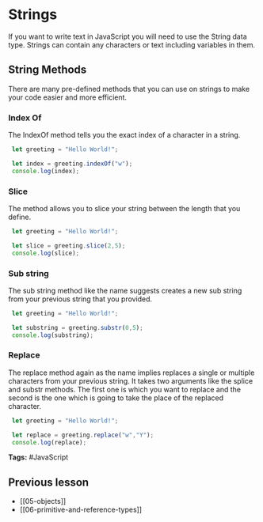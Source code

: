 # Strings
If you want to write text in JavaScript you will need to use the String data type. Strings can contain any characters or text including variables in them.

## String Methods
There are many pre-defined methods that you can use on strings to make your code easier and more efficient.

### Index Of
The IndexOf method tells you the exact index of a character in a string.

```jsx
 let greeting = "Hello World!";

 let index = greeting.indexOf("w");
 console.log(index);
```

### Slice 
The method allows you to slice your string between the length that you define.

```jsx
 let greeting = "Hello World!";

 let slice = greeting.slice(2,5);
 console.log(slice);
 ```

### Sub string
The sub string method like the name suggests creates a new sub string from your previous string that you provided.

``` jsx
 let greeting = "Hello World!";

 let substring = greeting.substr(0,5);
 console.log(substring);
```

### Replace
The replace method again as the name implies replaces a single or multiple characters from your previous string. It takes two arguments like the splice and substr methods. The first one is which you want to replace and the second is the one which is going to take the place of the replaced character.

```jsx
 let greeting = "Hello World!";

 let replace = greeting.replace("w","Y");
 console.log(replace);
```

**Tags:** #JavaScript  

## Previous lesson
- [[05-objects]]
- [[06-primitive-and-reference-types]]